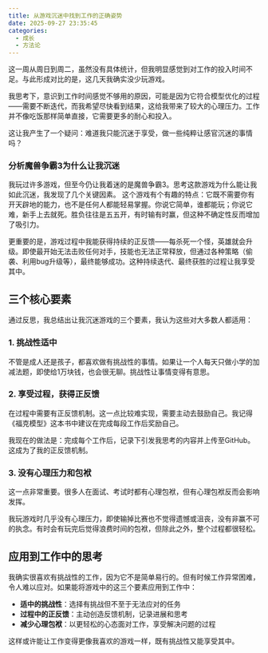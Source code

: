 ```yaml
---
title: 从游戏沉迷中找到工作的正确姿势
date: 2025-09-27 23:35:45
categories:
  - 成长
  - 方法论
---
```

这一周从周日到周二，虽然没有具体统计，但我明显感觉到对工作的投入时间不足。与此形成对比的是，这几天我确实没少玩游戏。

我思考下，意识到工作时间感觉不够用的原因，可能是因为它符合模型优化的过程——需要不断迭代，而我希望尽快看到结果，这给我带来了较大的心理压力。工作并不像吃饭那样简单直接，它需要更多的耐心和投入。

这让我产生了一个疑问：难道我只能沉迷于享受，做一些纯粹让感官沉迷的事情吗？


### 分析魔兽争霸3为什么让我沉迷
我玩过许多游戏，但至今仍让我着迷的是魔兽争霸3。思考这款游戏为什么能让我如此沉迷，我发现了几个关键因素。
这个游戏有个有趣的特点：它既不需要你有开天辟地的能力，也不是任何人都能轻易掌握。你说它简单，谁都能玩；你说它难，新手上去就死。胜负往往是五五开，有时输有时赢，但这种不确定性反而增加了吸引力。

更重要的是，游戏过程中我能获得持续的正反馈——每杀死一个怪，英雄就会升级。即使最开始无法击败任何对手，技能也无法正常释放，但通过各种策略（偷袭、利用bug升级等），最终能够成功。这种持续迭代、最终获胜的过程让我享受其中。

## 三个核心要素

通过反思，我总结出让我沉迷游戏的三个要素，我认为这些对大多数人都适用：

### 1. 挑战性适中

不管是成人还是孩子，都喜欢做有挑战性的事情。如果让一个人每天只做小学的加减法题，即使给1万块钱，也会很无聊。挑战性让事情变得有意思。

### 2. 享受过程，获得正反馈

在过程中需要有正反馈机制。这一点比较难实现，需要主动去鼓励自己。我记得《福克模型》这本书中建议在完成每段工作后奖励自己。

我现在的做法是：完成每个工作后，记录下引发我思考的内容并上传至GitHub。这成为了我的正反馈机制。

### 3. 没有心理压力和包袱

这一点非常重要。很多人在面试、考试时都有心理包袱，但有心理包袱反而会影响发挥。

我玩游戏时几乎没有心理压力，即使输掉比赛也不觉得遗憾或沮丧，没有非赢不可的执念。有时会有玩完后觉得浪费时间的包袱，但除此之外，整个过程都很轻松。

## 应用到工作中的思考

我确实很喜欢有挑战性的工作，因为它不是简单易行的。但有时候工作异常困难，令人难以应对。如果能将游戏中的这三个要素应用到工作中：

- **适中的挑战性**：选择有挑战但不至于无法应对的任务
- **过程中的正反馈**：主动创造反馈机制，记录进展和思考
- **减少心理包袱**：以更轻松的心态面对工作，享受解决问题的过程

这样或许能让工作变得更像我喜欢的游戏一样，既有挑战性又能享受其中。
